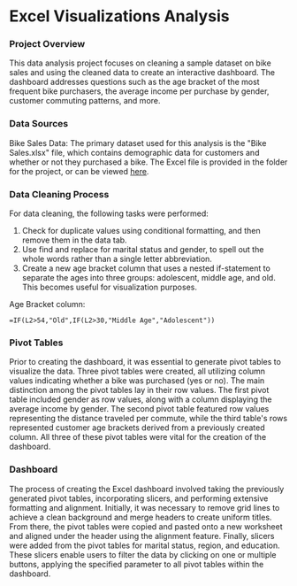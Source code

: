 # Excel Visualizations Analysis

### Project Overview

This data analysis project focuses on cleaning a sample dataset on bike sales and using the cleaned data to create an interactive dashboard. The dashboard addresses questions such as the age bracket of the most frequent bike purchasers, the average income per purchase by gender, customer commuting patterns, and more.

### Data Sources

Bike Sales Data: The primary dataset used for this analysis is the "Bike Sales.xlsx" file, which contains demographic data for customers and whether or not they purchased a bike. The Excel file is provided in the folder for the project, or can be viewed [here](https://view.officeapps.live.com/op/view.aspx?src=https%3A%2F%2Fraw.githubusercontent.com%2Flkolb10%2FData_Projects%2Fmain%2FExcel%2520Visualizations%2FBike%2520Sales.xlsx&wdOrigin=BROWSELINK).

### Data Cleaning Process

For data cleaning, the following tasks were performed:

1. Check for duplicate values using conditional formatting, and then remove them in the data tab.
2. Use find and replace for marital status and gender, to spell out the whole words rather than a single letter abbreviation.
3. Create a new age bracket column that uses a nested if-statement to separate the ages into three groups: adolescent, middle age, and old. This becomes useful for visualization purposes.

Age Bracket column:

```excel
=IF(L2>54,"Old",IF(L2>30,"Middle Age","Adolescent"))
```

### Pivot Tables

Prior to creating the dashboard, it was essential to generate pivot tables to visualize the data. Three pivot tables were created, all utilizing column values indicating whether a bike was purchased (yes or no). The main distinction among the pivot tables lay in their row values. The first pivot table included gender as row values, along with a column displaying the average income by gender. The second pivot table featured row values representing the distance traveled per commute, while the third table's rows represented customer age brackets derived from a previously created column. All three of these pivot tables were vital for the creation of the dashboard.

### Dashboard

The process of creating the Excel dashboard involved taking the previously generated pivot tables, incorporating slicers, and performing extensive formatting and alignment. Initially, it was necessary to remove grid lines to achieve a clean background and merge headers to create uniform titles. From there, the pivot tables were copied and pasted onto a new worksheet and aligned under the header using the alignment feature. Finally, slicers were added from the pivot tables for marital status, region, and education. These slicers enable users to filter the data by clicking on one or multiple buttons, applying the specified parameter to all pivot tables within the dashboard.








